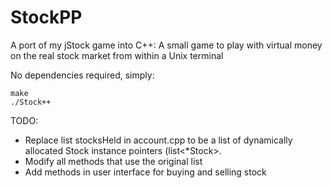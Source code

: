 StockPP
=======

A port of my jStock game into C++:
A small game to play with virtual money on the real stock market from within a Unix terminal

No dependencies required, simply:

```shell
make
./Stock++
```

TODO:

- Replace list<Stock> stocksHeld in account.cpp to be a list of dynamically allocated Stock instance pointers (list<*Stock>.
- Modify all methods that use the original list<Stock>
- Add methods in user interface for buying and selling stock
